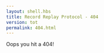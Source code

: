```yaml
---
layout: shell.hbs
title: Record Replay Protocol - 404
version: tot
permalink: 404.html
---
```

Oops you hit a 404!
